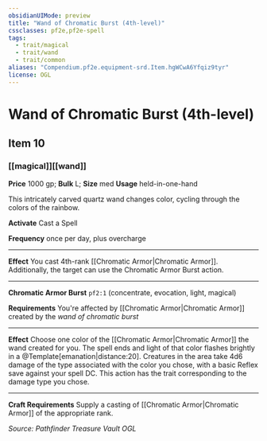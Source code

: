 ```yaml
---
obsidianUIMode: preview
title: "Wand of Chromatic Burst (4th-level)"
cssclasses: pf2e,pf2e-spell
tags:
  - trait/magical
  - trait/wand
  - trait/common
aliases: "Compendium.pf2e.equipment-srd.Item.hgWCwA6Yfqiz9tyr"
license: OGL
---
```

# Wand of Chromatic Burst (4th-level)
## Item 10
### [[magical]][[wand]]


**Price** 1000 gp; 
**Bulk** L; **Size** med
**Usage** held-in-one-hand

This intricately carved quartz wand changes color, cycling through the colors of the rainbow.

**Activate** Cast a Spell

**Frequency** once per day, plus overcharge

* * *

**Effect** You cast 4th-rank [[Chromatic Armor|Chromatic Armor]]. Additionally, the target can use the Chromatic Armor Burst action.

* * *

**Chromatic Armor Burst** `pf2:1` (concentrate, evocation, light, magical)

**Requirements** You're affected by [[Chromatic Armor|Chromatic Armor]] created by the _wand of chromatic burst_

* * *

**Effect** Choose one color of the [[Chromatic Armor|Chromatic Armor]] the wand created for you. The spell ends and light of that color flashes brightly in a @Template\[emanation|distance:20\]. Creatures in the area take 4d6 damage of the type associated with the color you chose, with a basic Reflex save against your spell DC. This action has the trait corresponding to the damage type you chose.

* * *

**Craft Requirements** Supply a casting of [[Chromatic Armor|Chromatic Armor]] of the appropriate rank.

*Source: Pathfinder Treasure Vault*
*OGL*